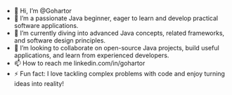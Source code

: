 - 👋 Hi, I’m @Gohartor
- 👀 I’m a passionate Java beginner, eager to learn and develop practical software applications.
- 🌱 I’m currently diving into advanced Java concepts, related frameworks, and software design principles.
- 💞️ I’m looking to collaborate on open-source Java projects, build useful applications, and learn from experienced developers.
- 📫 How to reach me linkedin.com/in/gohartor
- ⚡ Fun fact: I love tackling complex problems with code and enjoy turning ideas into reality!

<!---
Gohartor/Gohartor is a ✨ special ✨ repository because its `README.md` (this file) appears on your GitHub profile.
You can click the Preview link to take a look at your changes.
--->
